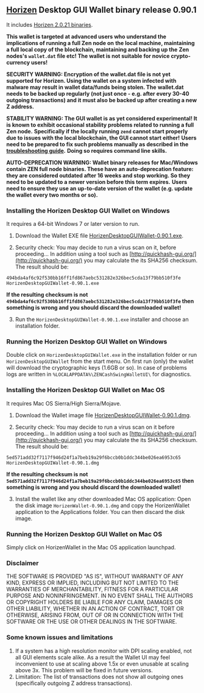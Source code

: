 ## [Horizen](https://horizen.global/) Desktop GUI Wallet binary release 0.90.1

It includes [Horizen 2.0.21 binaries](https://github.com/HorizenOfficial/zen/releases/tag/v2.0.21). 

**This wallet is targeted at advanced users who understand the implications of running a full Zen node on**
**the local machine, maintaining a full local copy of the blockchain, maintaining and backing up the**
**Zen nodes's `wallet.dat` file etc! The wallet is not suitable for novice crypto-currency users!**

**SECURITY WARNING: Encryption of the wallet.dat file is not yet supported for Horizen. Using the wallet** 
**on a system infected with malware may result in wallet data/funds being stolen. The**
**wallet.dat needs to be backed up regularly (not just once - e.g. after every 30-40**
**outgoing transactions) and it must also be backed up after creating a new Z address.**

**STABILITY WARNING: The GUI wallet is as yet considered experimental! It is known to exhibit occasional stability problems related to running a full Zen node.**
**Specifically if the locally running `zend` cannot start properly due to issues with the local blockchain, the GUI cannot start either!**
**Users need to be prepared to fix such problems manually as described in the [troubleshooting guide](TroubleshootingGuide.md).**
**Doing so requires command line skills.**

**AUTO-DEPRECATION WARNING: Wallet binary releases for Mac/Windows contain ZEN full node binaries. These have an auto-deprecation feature:**
**they are considered outdated after 16 weeks and stop working. So they need to be updated to a newer version before this term expires.**
**Users need to ensure they use an up-to-date version of the wallet (e.g. update the wallet every two months or so).**

### Installing the Horizen Desktop GUI Wallet on Windows

It requires a 64-bit Windows 7 or later version to run.

1. Download the Wallet EXE file
[HorizenDesktopGUIWallet-0.90.1.exe](https://github.com/HorizenOfficial/zencash-swing-wallet-ui/releases/download/0.90.1/HorizenDesktopGUIWallet-0.90.1.exe).

2. Security check: You may decide to run a virus scan on it, before proceeding... In addition using a tool 
such as [http://quickhash-gui.org/](http://quickhash-gui.org/) you may calculate the its SHA256 checksum. The 
result should be:
```
494bda4af6c92f530bb16ff1fd867aebc531282e326bec5cda13f79bb510f3fe  HorizenDesktopGUIWallet-0.90.1.exe
```
**If the resulting checksum is not `494bda4af6c92f530bb16ff1fd867aebc531282e326bec5cda13f79bb510f3fe` then**
**something is wrong and you should discard the downloaded wallet!**

3. Run the `HorizenDesktopGUIWallet-0.90.1.exe` installer and choose an installation folder.
   
### Running the Horizen Desktop GUI Wallet on Windows

Double click on `HorizenDesktopGUIWallet.exe` in the installation folder or run `HorizenDesktopGUIWallet` from the start menu.
On first run (only) the wallet will download the cryptographic keys (1.6GB or so).
In case of problems logs are written in `%LOCALAPPDATA%\ZENCashSwingWalletUI\` for diagnostics.

### Installing the Horizen Desktop GUI Wallet on Mac OS

It requires Mac OS Sierra/High Sierra/Mojave.

1. Download the Wallet image file
[HorizenDesktopGUIWallet-0.90.1.dmg](https://github.com/HorizenOfficial/zencash-swing-wallet-ui/releases/download/0.90.1/HorizenDesktopGUIWallet-0.90.1.dmg).

2. Security check: You may decide to run a virus scan on it before proceeding... In addition using a tool
such as [http://quickhash-gui.org/](http://quickhash-gui.org/) you may calculate the its SHA256 checksum. The
result should be:
```
5ed571add32f7117f946d24f1a7beb19a29f6bccb0b1ddc344be026ea6953c65  HorizenDesktopGUIWallet-0.90.1.dmg
```
**If the resulting checksum is not `5ed571add32f7117f946d24f1a7beb19a29f6bccb0b1ddc344be026ea6953c65` then**
**something is wrong and you should discard the downloaded wallet!**

3. Install the wallet like any other downloaded Mac OS application: Open the disk image `HorizenWallet-0.90.1.dmg`
and copy the HorizenWallet application to the Applications folder. You can then discard the disk image.

### Running the Horizen Desktop GUI Wallet on Mac OS

Simply click on HorizenWallet in the Mac OS application launchpad.

### Disclaimer

THE SOFTWARE IS PROVIDED "AS IS", WITHOUT WARRANTY OF ANY KIND, EXPRESS OR
IMPLIED, INCLUDING BUT NOT LIMITED TO THE WARRANTIES OF MERCHANTABILITY,
FITNESS FOR A PARTICULAR PURPOSE AND NONINFRINGEMENT. IN NO EVENT SHALL THE
AUTHORS OR COPYRIGHT HOLDERS BE LIABLE FOR ANY CLAIM, DAMAGES OR OTHER
LIABILITY, WHETHER IN AN ACTION OF CONTRACT, TORT OR OTHERWISE, ARISING FROM,
OUT OF OR IN CONNECTION WITH THE SOFTWARE OR THE USE OR OTHER DEALINGS IN THE
SOFTWARE.

### Some known issues and limitations
1. If a system has a high resolution monitor with DPI scaling enabled, not all GUI elements scale alike.
As a result the Wallet UI may feel inconvenient to use at scaling above 1.5x or even unusable at scaling above 3x.
This problem will be fixed in future versions.
1. Limitation: The list of transactions does not show all outgoing ones (specifically outgoing Z address 
transactions).  
